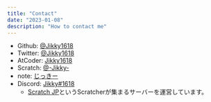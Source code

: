```yaml
---
title: "Contact"
date: "2023-01-08"
description: "How to contact me"
---
```


- Github: [@Jikky1618](https://github.com/Jikky1618)
- Twitter: [@Jikky1618](https://twitter.com/Jikky1618)
- AtCoder: [Jikky1618](https://atcoder.jp/users/Jikky1618)
- Scratch: [@-Jikky-](https://scratch.mit.edu/users/-Jikky-/)
- note: [じっきー](https://note.com/jikky1618)
- Discord: [Jikky#1618](https://discord.com/users/845998854712721408)
  - [Scratch JP](https://discord.gg/scratch-jp-888638910589206569)というScratcherが集まるサーバーを運営しています。